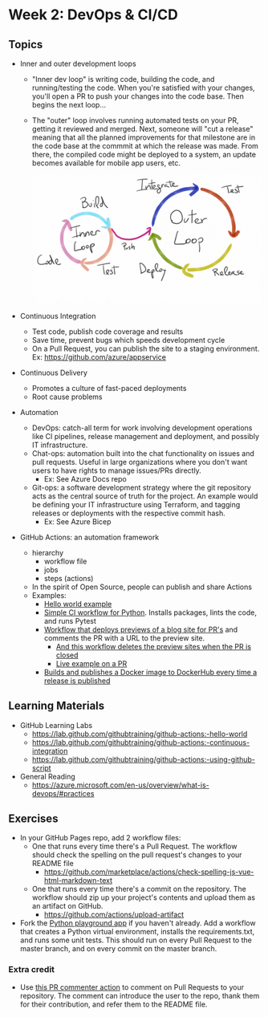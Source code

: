 # Week 2: DevOps & CI/CD

## Topics

- Inner and outer development loops
  - "Inner dev loop" is writing code, building the code, and running/testing the code. When you're satisfied with your changes, you'll open a PR to push your changes into the code base. Then begins the next loop...
  - The "outer" loop involves running automated tests on your PR, getting it reviewed and merged. Next, someone will "cut a release" meaning that all the planned improvements for that milestone are in the code base at the commmit at which the release was made. From there, the compiled code might be deployed to a system, an update becomes available for mobile app users, etc. 

    ![Visual diagram of inner and outer development loops](inner-outer-dev-loops.png)
    
- Continuous Integration
  - Test code, publish code coverage and results
  - Save time, prevent bugs which speeds development cycle
  - On a Pull Request, you can publish the site to a staging environment. Ex: https://github.com/azure/appservice
- Continuous Delivery
  - Promotes a culture of fast-paced deployments
  - Root cause problems
- Automation
  - DevOps: catch-all term for work involving development operations like CI pipelines, release management and deployment, and possibly IT infrastructure.
  - Chat-ops: automation built into the chat functionality on issues and pull requests. Useful in large organizations where you don't want users to have rights to manage issues/PRs directly. 
    - Ex: See Azure Docs repo
  - Git-ops: a software development strategy where the git repository acts as the central source of truth for the project. An example would be defining your IT infrastructure using Terraform, and tagging releases or deployments with the respective commit hash.
    - Ex: See Azure Bicep
- GitHub Actions: an automation framework
  - hierarchy
    - workflow file
    - jobs
    - steps (actions)
  - In the spirit of Open Source, people can publish and share Actions
  - Examples:
    - [Hello world example](https://github.com/JasonFreeberg/python-playground/blob/main/.github/workflows/hello-world.yml)
    - [Simple CI workflow for Python](https://github.com/JasonFreeberg/python-playground/blob/main/.github/workflows/python-app.yml). Installs packages, lints the code, and runs Pytest
    - [Workflow that deploys previews of a blog site for PR's](https://github.com/Azure/AppService/blob/master/.github/workflows/deploy-to-staging-site.yml) and comments the PR with a URL to the preview site.
      - [And this workflow deletes the preview sites when the PR is closed](https://github.com/Azure/AppService/blob/master/.github/workflows/delete-slot.yml)
      - [Live example on a PR](https://github.com/Azure/AppService/pull/230)
    - [Builds and publishes a Docker image to DockerHub every time a release is published](https://github.com/crunch-time/crunchtime/blob/main/.github/workflows/publish-image.yml)

## Learning Materials
  
- GitHub Learning Labs
  - https://lab.github.com/githubtraining/github-actions:-hello-world
  - https://lab.github.com/githubtraining/github-actions:-continuous-integration
  - https://lab.github.com/githubtraining/github-actions:-using-github-script
- General Reading
  - https://azure.microsoft.com/en-us/overview/what-is-devops/#practices

## Exercises

- In your GitHub Pages repo, add 2 workflow files:
  - One that runs every time there's a Pull Request. The workflow should check the spelling on the pull request's changes to your README file
    - https://github.com/marketplace/actions/check-spelling-js-vue-html-markdown-text
  - One that runs every time there's a commit on the repository. The workflow should zip up your project's contents and upload them as an artifact on GitHub.
    - https://github.com/actions/upload-artifact
- Fork the [Python playground app](https://github.com/JasonFreeberg/python-playground) if you haven't already. Add a workflow that creates a Python virtual environment, installs the requirements.txt, and runs some unit tests. This should run on every Pull Request to the master branch, and on every commit on the master branch.

### Extra credit
- Use [this PR commenter action](https://github.com/mshick/add-pr-comment) to comment on Pull Requests to your repository. The comment can introduce the user to the repo, thank them for their contribution, and refer them to the README file.

